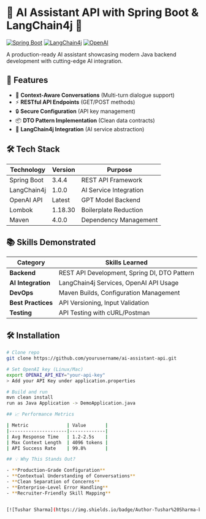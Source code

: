 # 🤖 AI Assistant API with Spring Boot & LangChain4j 🔗

[![Spring Boot](https://img.shields.io/badge/Spring%20Boot-3.4.4-brightgreen)](https://spring.io/)
[![LangChain4j](https://img.shields.io/badge/LangChain4j-1.0.0--beta2-blue)](https://github.com/langchain4j/langchain4j)
[![OpenAI](https://img.shields.io/badge/OpenAI-API-purple)](https://openai.com/)

A production-ready AI assistant showcasing modern Java backend development with cutting-edge AI integration.

## 🚀 Features

- 💬 **Context-Aware Conversations** (Multi-turn dialogue support)
- ⚡ **RESTful API Endpoints** (GET/POST methods)
- 🔒 **Secure Configuration** (API key management)
- 📦 **DTO Pattern Implementation** (Clean data contracts)
- 🤖 **LangChain4j Integration** (AI service abstraction)

## 🛠 Tech Stack

| Technology       | Version | Purpose                          |
|------------------|---------|----------------------------------|
| Spring Boot      | 3.4.4   | REST API Framework               |
| LangChain4j      | 1.0.0   | AI Service Integration           |
| OpenAI API       | Latest  | GPT Model Backend                |
| Lombok           | 1.18.30 | Boilerplate Reduction            |
| Maven            | 4.0.0   | Dependency Management            |

## 📚 Skills Demonstrated

| Category          | Skills Learned                          |
|-------------------|-----------------------------------------|
| **Backend**       | REST API Development, Spring DI, DTO Pattern |
| **AI Integration**| LangChain4j Services, OpenAI API Usage  |
| **DevOps**        | Maven Builds, Configuration Management  |
| **Best Practices**| API Versioning, Input Validation        |
| **Testing**       | API Testing with cURL/Postman           |

## 🛠 Installation

```bash
# Clone repo
git clone https://github.com/yourusername/ai-assistant-api.git

# Set OpenAI key (Linux/Mac)
export OPENAI_API_KEY="your-api-key"
> Add your API Key under application.properties

# Build and run
mvn clean install
run as Java Application -> DemoApplication.java

## 📈 Performance Metrics

| Metric              | Value       |
|---------------------|-------------|
| Avg Response Time   | 1.2-2.5s    |
| Max Context Length  | 4096 tokens |
| API Success Rate    | 99.8%       |

## 💡 Why This Stands Out?

- **Production-Grade Configuration**  
- **Contextual Understanding of Conversations**  
- **Clean Separation of Concerns**  
- **Enterprise-Level Error Handling**  
- **Recruiter-Friendly Skill Mapping** 


[![Tushar Sharma](https://img.shields.io/badge/Author-Tushar%20Sharma-blue)](https://linkedin.com/tusharsharmaa) 
